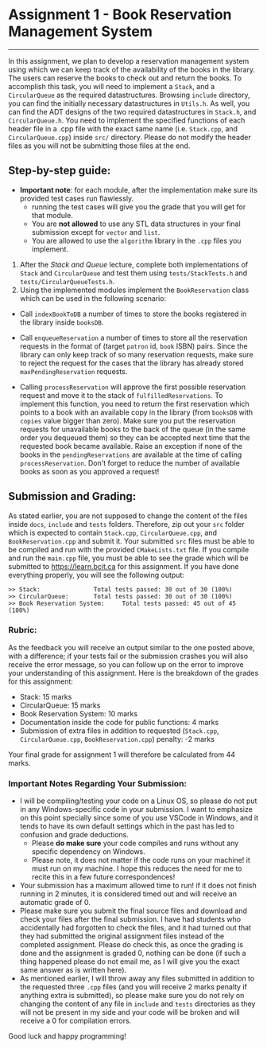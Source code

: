 Assignment 1 - Book Reservation Management System
================================================================
---

In this assignment, we plan to develop a reservation management system using which we can keep track of the availability 
of the books in the library. The users can reserve the books to check out and return the books.
To accomplish this task, you will need to implement a `Stack`, and a `CircularQueue` as the required datastructures. 
Browsing `include` directory, you can find the initially necessary datastructures in `Utils.h`. 
As well, you can find the ADT designs of the two required datastructures in `Stack.h`, and `CircularQueue.h`. 
You need to implement the specified functions of each header file in a .cpp file with the exact same name (i.e. 
`Stack.cpp`, and `CircularQueue.cpp`) inside `src/` directory. 
Please do not modify the header files as you will not be submitting those files at the end.

Step-by-step guide:
-------------------
* **Important note**: for each module, after the implementation make sure its provided test cases run flawlessly.
  * running the test cases will give you the grade that you will get for that module. 
  * You are **not allowed** to use any STL data structures in your final submission except for `vector` and `list`.
  * You are allowed to use the `algorithm` library in the `.cpp` files you implement.

1. After the _Stack and Queue_ lecture, complete both implementations of `Stack` and `CircularQueue` and test them using 
   `tests/StackTests.h` and `tests/CircularQueueTests.h`.
2. Using the implemented modules implement the `BookReservation` class which can be used in the following scenario:

- Call `indexBookToDB` a number of times to store the books registered in the library inside `booksDB`.

- Call `enqueueReservation` a number of times to store all the reservation requests in the format of (target `patron` id,
  `book` ISBN) pairs. Since the library can only keep track of so many reservation requests, make sure to reject the 
  request for the cases that the library has already stored `maxPendingReservation` requests. 

- Calling `processReservation` will approve the first possible reservation request and move it to the stack of 
  `fulfilledReservations`. To implement this function, you need to return the first reservation which points to a book
  with an available copy in the library (from `booksDB` with `copies` value bigger than zero). Make sure you put
  the reservation requests for unavailable books to the back of the queue (in the same order you dequeued them) so they 
  can be accepted next time that the requested book became available. Raise an exception if none of the books in the 
  `pendingReservations` are available at the time of calling `processReservation`. Don't forget to reduce the number of 
  available books as soon as you approved a request!

  
## Submission and Grading:

As stated earlier, you are not supposed to change the content of the files inside `docs`, `include` and `tests` folders.
Therefore, zip out your `src` folder which is expected to contain `Stack.cpp`, `CircularQueue.cpp`, and
`BookReservation.cpp` and submit it. Your submitted `src` files must be able to be compiled and run with the provided
`CMakeLists.txt` file. If you compile and run the `main.cpp` file, you must be able to see the grade which will be 
submitted to https://learn.bcit.ca for this assignment. If you have done everything properly, you will see the following
output:
```
>> Stack:		        Total tests passed: 30 out of 30 (100%)
>> CircularQueue:		Total tests passed: 30 out of 30 (100%)
>> Book Reservation System: 	Total tests passed: 45 out of 45 (100%)
```

### Rubric:
As the feedback you will receive an output similar to the one posted above, with a difference; if your tests fail or the
submission crashes you will also receive the error message, so you can follow up on the error to improve your 
understanding of this assignment. Here is the breakdown of the grades for this assignment:

* Stack: 15 marks
* CircularQueue: 15 marks
* Book Reservation System: 10 marks
* Documentation inside the code for public functions: 4 marks
* Submission of extra files in addition to requested (`Stack.cpp`, `CircularQueue.cpp`, `BookReservation.cpp`) penalty: -2 marks

Your final grade for assignment 1 will therefore be calculated from 44 marks.

### Important Notes Regarding Your Submission:
* I will be compiling/testing your code on a Linux OS, so please do not put in any Windows-specific code in your submission.
  I want to emphasize on this point specially since some of you use VSCode in Windows, and it tends to have its own
  default settings which in the past has led to confusion and grade deductions.
  * Please **do make sure** your code
    compiles and runs without any specific dependency on Windows.
  * Please note, it does not matter if the code runs on your
    machine! it must run on my machine. I hope this reduces the need for me to recite this in a few future correspondences!
* Your submission has a maximum allowed time to run! if it does not finish running in 2 minutes, it is considered timed
  out and will receive an automatic grade of 0.
* Please make sure you submit the final source files and download and check your files after the final submission.
  I have had students who accidentally had forgotten to check the files, and it had turned out that they had submitted
  the original assignment files instead of the completed assignment. Please do check this, as once the grading is done
  and the assignment is graded 0, nothing can be done (if such a thing happened please do not email me, as I will give
  you the exact same answer as is written here).
* As mentioned earlier, I will throw away any files submitted in addition to the requested three `.cpp` files (and you
  will receive 2 marks penalty if anything extra is submitted), so please make sure you do not rely on changing the
  content of any file in `include` and `tests` directories as they will not be present in my side and your code will be
  broken and will receive a 0 for compilation errors.

Good luck and happy programming!